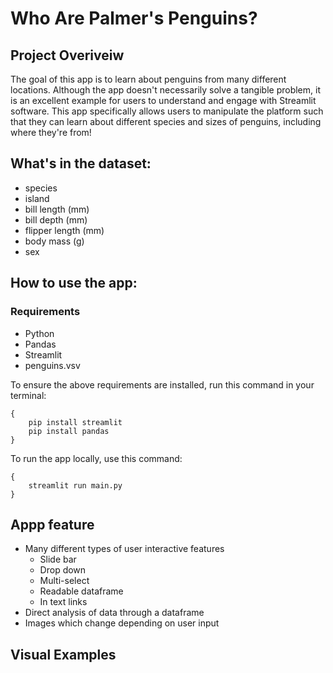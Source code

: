 # Who Are Palmer's Penguins?

## Project Overiveiw

The goal of this app is to learn about penguins from many different locations. Although the app doesn't necessarily solve a tangible problem, it is an excellent example for users to understand and engage with Streamlit software. This app specifically allows users to manipulate the platform such that they can learn about different species and sizes of penguins, including where they're from!

## What's in the dataset:
- species
- island
- bill length (mm)
- bill depth (mm)
- flipper length (mm)
- body mass (g)
- sex

## How to use the app:

### Requirements
- Python
- Pandas
- Streamlit
- penguins.vsv

To ensure the above requirements are installed, run this command in your terminal:
```
{
    pip install streamlit
    pip install pandas
}
```

To run the app locally, use this command:
```
{
    streamlit run main.py
}
```

## Appp feature
- Many different types of user interactive features
    - Slide bar
    - Drop down
    - Multi-select
    - Readable dataframe
    - In text links
- Direct analysis of data through a dataframe
- Images which change depending on user input

## Visual Examples


